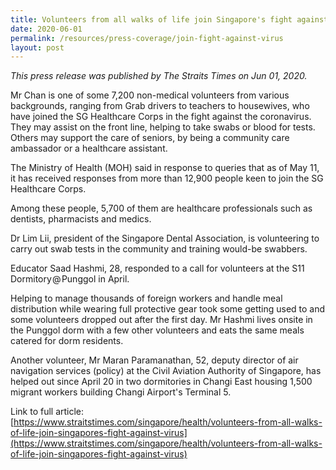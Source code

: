 ```yaml
---
title: Volunteers from all walks of life join Singapore's fight against virus
date: 2020-06-01
permalink: /resources/press-coverage/join-fight-against-virus
layout: post
---
```



*This press release was published by The Straits Times on Jun 01, 2020.*

Mr Chan is one of some 7,200 non-medical volunteers from various backgrounds, ranging from Grab drivers to teachers to housewives, who have joined the SG Healthcare Corps in the fight against the coronavirus. They may assist on the front line, helping to take swabs or blood for tests. Others may support the care of seniors, by being a community care ambassador or a healthcare assistant.

The Ministry of Health (MOH) said in response to queries that as of May 11, it has received responses from more than 12,900 people keen to join the SG Healthcare Corps.

Among these people, 5,700 of them are healthcare professionals such as dentists, pharmacists and medics.

Dr Lim Lii, president of the Singapore Dental Association, is volunteering to carry out swab tests in the community and training would-be swabbers.

Educator Saad Hashmi, 28, responded to a call for volunteers at the S11 Dormitory @ Punggol in April.

Helping to manage thousands of foreign workers and handle meal distribution while wearing full protective gear took some getting used to and some volunteers dropped out after the first day. Mr Hashmi lives onsite in the Punggol dorm with a few other volunteers and eats the same meals catered for dorm residents.

Another volunteer, Mr Maran Paramanathan, 52, deputy director of air navigation services (policy) at the Civil Aviation Authority of Singapore, has helped out since April 20 in two dormitories in Changi East housing 1,500 migrant workers building Changi Airport's Terminal 5.

Link to full article: [https://www.straitstimes.com/singapore/health/volunteers-from-all-walks-of-life-join-singapores-fight-against-virus](https://www.straitstimes.com/singapore/health/volunteers-from-all-walks-of-life-join-singapores-fight-against-virus)